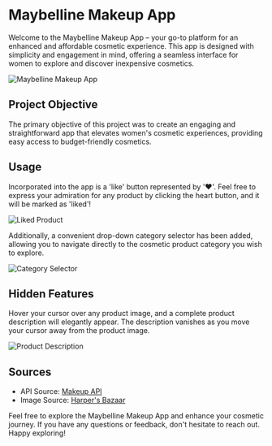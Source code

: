 # Maybelline Makeup App

Welcome to the Maybelline Makeup App – your go-to platform for an enhanced and affordable cosmetic experience. This app is designed with simplicity and engagement in mind, offering a seamless interface for women to explore and discover inexpensive cosmetics.

![Maybelline Makeup App](https://user-images.githubusercontent.com/109322301/196076993-452b7c12-f661-4d9f-8b18-c4378d2ced65.png)

## Project Objective

The primary objective of this project was to create an engaging and straightforward app that elevates women's cosmetic experiences, providing easy access to budget-friendly cosmetics.

## Usage

Incorporated into the app is a 'like' button represented by '♥'. Feel free to express your admiration for any product by clicking the heart button, and it will be marked as 'liked'!

![Liked Product](https://user-images.githubusercontent.com/109322301/196077180-58e4de48-76a4-4828-9d3d-ee008f22d2a2.png)

Additionally, a convenient drop-down category selector has been added, allowing you to navigate directly to the cosmetic product category you wish to explore.

![Category Selector](https://user-images.githubusercontent.com/109322301/196077724-262022a5-4284-4d4b-8cc5-47a9eaa04f6a.png)

## Hidden Features

Hover your cursor over any product image, and a complete product description will elegantly appear. The description vanishes as you move your cursor away from the product image.

![Product Description](https://user-images.githubusercontent.com/109322301/196077845-b2df4b21-ec40-4f62-97e5-598d73855ce3.png)

## Sources

- API Source: [Makeup API](http://makeup-api.herokuapp.com/api/v1/products.json?brand=maybelline)
- Image Source: [Harper's Bazaar](https://www.harpersbazaar.com/beauty/makeup/g40719573/charlotte-tilbury-summer-sale/)

Feel free to explore the Maybelline Makeup App and enhance your cosmetic journey. If you have any questions or feedback, don't hesitate to reach out. Happy exploring!
